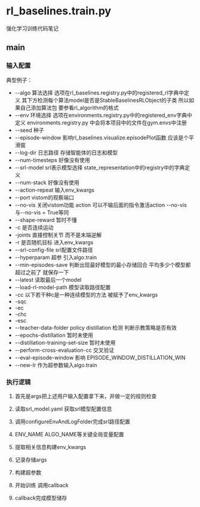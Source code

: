 # rl_baselines.train.py
强化学习训练代码笔记
## main

### 输入配置
典型例子：


* --algo  算法选择 选项在rl_baselines.registry.py中的registered_rl字典中定义
其下方检测每个算法model是否是StableBaselinesRLObject的子类 所以如果自己添加算法包 要参看rl_algorithm的格式
* --env 环境选择 选项在environments.registry.py中的registered_env字典中定义
environments.registry.py 中会将本项目中的文件在gym.envs中注册
* --seed 种子
* --episode-window 影响rl_baselines.visualize.episodePlot函数 应该是个平滑窗
* --log-dir 日志路径 存储智能体的日志和模型
* --num-timesteps 好像没有使用
* --srl-model srl表示模型选择 state_representation中的registry中的字典定义
* --num-stack 好像没有使用
* --action-repeat  输入env_kwargs
* --port  vistom的观察端口
* --no-vis  关闭vistom功能  action 可以不输后面的指令激活action  --no-vis 与--no-vis = True等同
* --shape-reward  暂时不懂
* -c  是否连续运动
* -joints  直接控制关节 而不是末端逆解
* -r  是否随机目标  进入env_kwargs
* --srl-config-file  srl配置文件路径
* --hyperparam  超参 引入algo.train
* --min-episodes-save  判断出现最好模型的最小存储回合  平均多少个模型都超过之前了 就保存一下
* --latest   读取最后一个model
* --load-rl-model-path  模型读取路径配置
* -cc  以下若干种c是一种连续模型的方法  被赋予了env_kwargs
* -sqc
* -ec
* -chc
* -esc
* --teacher-data-folder  policy distillation 检测  判断示教策略是否有效
* --epochs-distillation   暂时未使用
* --distillation-training-set-size  暂时未使用
* --perform-cross-evaluation-cc     交叉验证
* --eval-episode-window   影响 EPISODE_WINDOW_DISTILLATION_WIN
* --new-lr  作为超参数输入algo.train



### 执行逻辑

1. 首先是args把上述用户输入配置拿下来，并做一定的规则检查

2. 读取srl_model.yaml 获取srl模型配置信息
3. 调用configureEnvAndLogFolder完成srl路径配置
4. ENV_NAME  ALGO_NAME等关键全局变量配置
5. 提取相关信息构建env_kwargs
6. 记录存储args
7. 构建超参数
8. 开始训练 调用callback
9. callback完成模型储存

